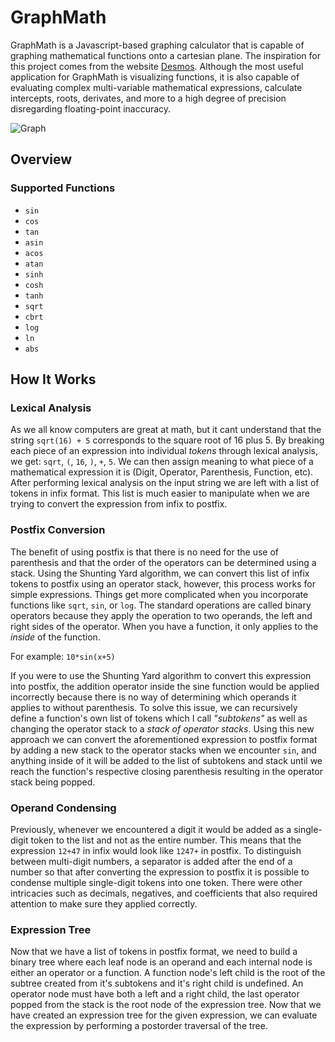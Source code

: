 # GraphMath

GraphMath is a Javascript-based graphing calculator that is capable of graphing mathematical functions onto a cartesian plane. The inspiration for this project comes from the website 
[Desmos](https://www.desmos.com/). Although the most useful application for GraphMath is visualizing functions, it is also capable of evaluating complex multi-variable mathematical expressions, calculate intercepts, roots, derivates, and more to a high degree of precision disregarding floating-point inaccuracy.

![Graph](https://i.imgur.com/xk5rOMX.png)

## Overview

### Supported Functions
- ```sin```
- ```cos```
- ```tan```
- ```asin```
- ```acos```
- ```atan```
- ```sinh```
- ```cosh```
- ```tanh```
- ```sqrt```
- ```cbrt```
- ```log```
- ```ln```
- ```abs```

## How It Works

### Lexical Analysis

As we all know computers are great at math, but it cant understand that the string ```sqrt(16) + 5``` corresponds to the square root of 16 plus 5. By breaking each piece of an expression
into individual _tokens_ through lexical analysis, we get: ```sqrt```, ```(```, ```16```, ```)```, ```+```, ```5```. We can then assign meaning to what piece of a mathematical expression it is (Digit, Operator, 
Parenthesis, Function, etc). After performing lexical analysis on the input string we are left with a list of tokens in infix format. This list is much easier to manipulate when 
we are trying to convert the expression from infix to postfix.

### Postfix Conversion

The benefit of using postfix is that there is no need for the use of parenthesis and that the order of the operators can be determined using a stack. Using the Shunting Yard algorithm, we can
convert this list of infix tokens to postfix using an operator stack, however, this process works for simple expressions. Things get more complicated when you incorporate functions like ```sqrt```, ```sin```, or ```log```. The standard operations are called binary operators because they apply the operation to two operands, the left and right sides of the operator. When you have a function, it only applies to the _inside_ of the function. 

For example: ```10*sin(x+5)```

If you were to use the Shunting Yard algorithm to convert this expression into postfix, the addition operator inside the sine function would be applied incorrectly because there is no way of determining which 
operands it applies to without parenthesis. To solve this issue, we can recursively define a function's own list of tokens which I call _"subtokens"_ as well as changing the operator stack to a _stack of operator stacks_. Using this new approach we can convert the aforementioned expression to postfix format by adding a new stack to the operator stacks when we encounter 
```sin```, and anything inside of it will be added to the list of subtokens and stack until we reach the function's respective closing parenthesis resulting in the operator stack being popped.

### Operand Condensing

Previously, whenever we encountered a digit it would be added as a single-digit token to the list and not as the entire number. This means that the expression ```12+47``` in infix would look like ```1247+``` 
in postfix. To distinguish between multi-digit numbers, a separator is added after the end of a number so that after converting the expression to postfix it is possible to condense multiple single-digit tokens into 
one token. There were other intricacies such as decimals, negatives, and coefficients that also required attention to make sure they applied correctly.

### Expression Tree

Now that we have a list of tokens in postfix format, we need to build a binary tree where each leaf node is an operand and each internal node is either an operator or a function. A function node's left child 
is the root of the subtree created from it's subtokens and it's right child is undefined. An operator node must have both a left and a right child, the last operator popped from the stack is the root node of the expression tree. Now that we have created an expression tree for the given expression, we can evaluate the expression by performing a postorder traversal of the tree.



